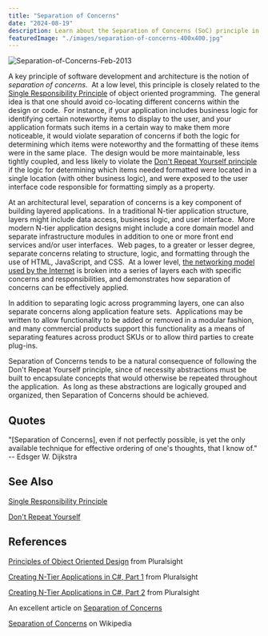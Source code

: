 ```yaml
---
title: "Separation of Concerns"
date: "2024-08-19"
description: Learn about the Separation of Concerns (SoC) principle in software design. Discover how breaking down software into distinct sections with specific responsibilities enhances modularity and maintainability.
featuredImage: "./images/separation-of-concerns-400x400.jpg"
---
```


![Separation-of-Concerns-Feb-2013](images/separation-of-concerns-400x400.jpg)

A key principle of software development and architecture is the notion of _separation of concerns_.  At a low level, this principle is closely related to the [Single Responsibility Principle](/principles/single-responsibility-principle) of object oriented programming.  The general idea is that one should avoid co-locating different concerns within the design or code.  For instance, if your application includes business logic for identifying certain noteworthy items to display to the user, and your application formats such items in a certain way to make them more noticeable, it would violate separation of concerns if both the logic for determining which items were noteworthy and the formatting of these items were in the same place.  The design would be more maintainable, less tightly coupled, and less likely to violate the [Don't Repeat Yourself principle](/principles/dont-repeat-yourself) if the logic for determining which items needed formatted were located in a single location (with other business logic), and were exposed to the user interface code responsible for formatting simply as a property.

At an architectural level, separation of concerns is a key component of building layered applications.  In a traditional N-tier application structure, layers might include data access, business logic, and user interface.  More modern N-tier application designs might include a core domain model and separate infrastructure modules in addition to one or more front end services and/or user interfaces.  Web pages, to a greater or lesser degree, separate concerns relating to structure, logic, and formatting through the use of HTML, JavaScript, and CSS.  At a lower level, [the networking model used by the Internet](http://en.wikipedia.org/wiki/OSI_model) is broken into a series of layers each with specific concerns and responsibilities, and demonstrates how separation of concerns can be effectively applied.

In addition to separating logic across programming layers, one can also separate concerns along application feature sets.  Applications may be written to allow functionality to be added or removed in a modular fashion, and many commercial products support this functionality as a means of separating features across product SKUs or to allow third parties to create plug-ins.

Separation of Concerns tends to be a natural consequence of following the Don't Repeat Yourself principle, since of necessity abstractions must be built to encapsulate concepts that would otherwise be repeated throughout the application.  As long as these abstractions are logically grouped and organized, then Separation of Concerns should be achieved.

## Quotes

"\[Separation of Concerns\], even if not perfectly possible, is yet the only available technique for effective ordering of one's thoughts, that I know of." -- Edsger W. Dijkstra

## See Also

[Single Responsibility Principle](/principles/single-responsibility-principle)

[Don't Repeat Yourself](/principles/dont-repeat-yourself)

## References

[Principles of Object Oriented Design](https://www.pluralsight.com/courses/principles-oo-design) from Pluralsight

[Creating N-Tier Applications in C#, Part 1](http://www.pluralsight.com/courses/n-tier-apps-part1) from Pluralsight

[Creating N-Tier Applications in C#, Part 2](https://www.pluralsight.com/courses/n-tier-csharp-part2) from Pluralsight

An excellent article on [Separation of Concerns](http://aspiringcraftsman.com/2008/01/03/art-of-separation-of-concerns/)

[Separation of Concerns](http://en.wikipedia.org/wiki/Separation_of_concerns) on Wikipedia
